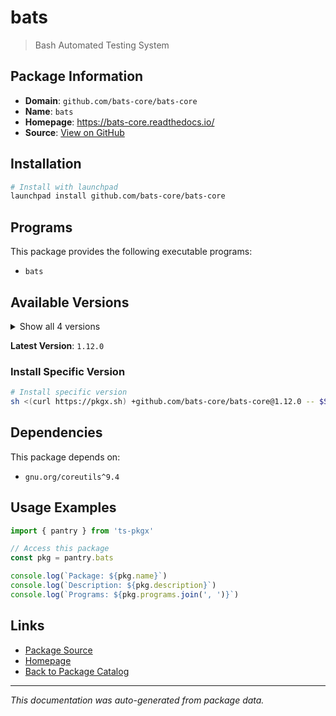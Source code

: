 # bats

> Bash Automated Testing System

## Package Information

- **Domain**: `github.com/bats-core/bats-core`
- **Name**: `bats`
- **Homepage**: https://bats-core.readthedocs.io/
- **Source**: [View on GitHub](https://github.com/pkgxdev/pantry/tree/main/projects/github.com/bats-core/bats-core/package.yml)

## Installation

```bash
# Install with launchpad
launchpad install github.com/bats-core/bats-core
```

## Programs

This package provides the following executable programs:

- `bats`

## Available Versions

<details>
<summary>Show all 4 versions</summary>

- `1.12.0`, `1.11.1`, `1.11.0`, `1.10.0`

</details>

**Latest Version**: `1.12.0`

### Install Specific Version

```bash
# Install specific version
sh <(curl https://pkgx.sh) +github.com/bats-core/bats-core@1.12.0 -- $SHELL -i
```

## Dependencies

This package depends on:

- `gnu.org/coreutils^9.4`

## Usage Examples

```typescript
import { pantry } from 'ts-pkgx'

// Access this package
const pkg = pantry.bats

console.log(`Package: ${pkg.name}`)
console.log(`Description: ${pkg.description}`)
console.log(`Programs: ${pkg.programs.join(', ')}`)
```

## Links

- [Package Source](https://github.com/pkgxdev/pantry/tree/main/projects/github.com/bats-core/bats-core/package.yml)
- [Homepage](https://bats-core.readthedocs.io/)
- [Back to Package Catalog](../../../package-catalog.md)

---

*This documentation was auto-generated from package data.*
